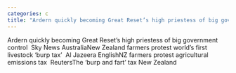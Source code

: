 ```yaml
---
categories: c
title: "Ardern quickly becoming Great Reset’s high priestess of big government control  Sky News Australia"
---
```

Ardern quickly becoming Great Reset’s high priestess of big government control&nbsp;&nbsp;Sky News AustraliaNew Zealand farmers protest world’s first livestock ‘burp tax’&nbsp;&nbsp;Al Jazeera EnglishNZ farmers protest agricultural emissions tax&nbsp;&nbsp;ReutersThe ‘burp and fart’ tax New Zealand 